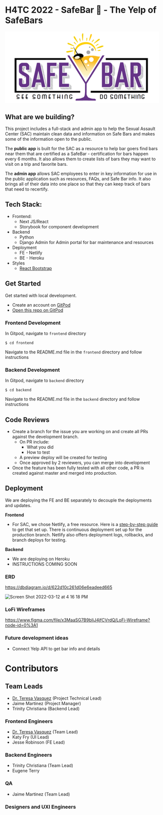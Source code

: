 # H4TC 2022 - SafeBar :beers: - The Yelp of SafeBars

![SafeBar](/images/Safe-Bar-img.png)
## What are we building?
This project includes a full-stack and admin app to help the Sexual Assault Center (SAC) maintain clean data and information on Safe Bars and makes some of the information open to the public.

The **public app** is built for the SAC as a resource to help bar goers find bars near them that are certified as a SafeBar - certification for bars happen every 6 months. It also allows them to create lists of bars they may want to visit on a trip and favorite bars.

The **admin app** allows SAC employees to enter in key information for use in the public application such as resources, FAQs, and Safe Bar info. It also brings all of their data into one place so that they can keep track of bars that need to recertify.

## Tech Stack:
- Frontend:
  - Next JS/React
  - Storybook for component development
- Backend
  - Python
  - Django Admin for Admin portal for bar maintenance and resources
- Deployment
  - FE - Netlify
  - BE - Heroku
- Styles
  - [React Bootstrap](https://react-bootstrap.github.io/components/alerts)

## Get Started
Get started with local development.

- Create an account on [GitPod](https://gitpod.io)
- [Open this repo on GitPod](https://gitpod.io/#)

### Frontend Development
In Gitpod, navigate to `frontend` directory

```
$ cd frontend
```

Navigate to the README.md file in the `frontend` directory and follow instructions

### Backend Development
In Gitpod, navigate to `backend` directory

```
$ cd backend
```

Navigate to the README.md file in the `backend` directory and follow instructions


## Code Reviews
- Create a branch for the issue you are working on and create all PRs against the development branch.
  - On PR include:
    - What you did
    - How to test
  - A preview deploy will be created for testing
  - Once approved by 2 reviewers, you can merge into development
- Once the feature has been fully tested with all other code, a PR is created against master and merged into production.

## Deployment
We are deploying the FE and BE separately to decouple the deployments and updates.

**Frontend**

- For SAC, we chose Netlify, a free resource. Here is a [step-by-step guide](https://www.netlify.com/blog/2016/09/29/a-step-by-step-guide-deploying-on-netlify/) to get that set up. There is continuous deployment set up for the production branch. Netlify also offers deployment logs, rollbacks, and branch deploys for testing.

**Backend**

- We are deploying on Heroku
- INSTRUCTIONS COMING SOON

### ERD
https://dbdiagram.io/d/622d10c261d06e6eadeed665

<img width="1271" alt="Screen Shot 2022-03-12 at 4 16 18 PM" src="https://user-images.githubusercontent.com/29741570/158036937-4e24ed4d-5b3d-4bab-bf46-6390698e6be5.png">

### LoFi Wireframes
https://www.figma.com/file/x3MaaSG7B9bIjJ4jfCVrdQ/LoFi-Wireframe?node-id=0%3A1

### Future development ideas
- Connect Yelp API to get bar info and details

# Contributors

## Team Leads
- [Dr. Teresa Vasquez](https://github.com/drteresavasquez) (Project Technical Lead)
- Jaime Martinez (Project Manager)
- Trinity Christiana (Backend Lead)

### Frontend Engineers
- [Dr. Teresa Vasquez](https://github.com/drteresavasquez) (Team Lead)
- Katy Fry (UI Lead)
- Jesse Robinson (FE Lead)

### Backend Engineers
- Trinity Christiana (Team Lead)
- Eugene Terry


### QA
- Jaime Martinez (Team Lead)

### Designers and UXI Engineers
